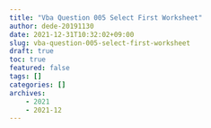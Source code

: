 ```yaml
---
title: "Vba Question 005 Select First Worksheet"
author: dede-20191130
date: 2021-12-31T10:32:02+09:00
slug: vba-question-005-select-first-worksheet
draft: true
toc: true
featured: false
tags: []
categories: []
archives:
    - 2021
    - 2021-12
---
```



